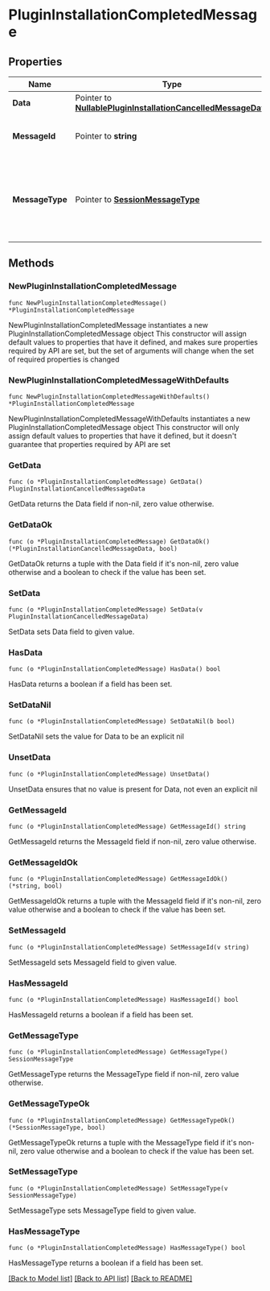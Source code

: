 # PluginInstallationCompletedMessage

## Properties

Name | Type | Description | Notes
------------ | ------------- | ------------- | -------------
**Data** | Pointer to [**NullablePluginInstallationCancelledMessageData**](PluginInstallationCancelledMessageData.md) |  | [optional] 
**MessageId** | Pointer to **string** | Gets or sets the message id. | [optional] 
**MessageType** | Pointer to [**SessionMessageType**](SessionMessageType.md) | The different kinds of messages that are used in the WebSocket api. | [optional] [readonly] [default to SESSIONMESSAGETYPE_PACKAGE_INSTALLATION_COMPLETED]

## Methods

### NewPluginInstallationCompletedMessage

`func NewPluginInstallationCompletedMessage() *PluginInstallationCompletedMessage`

NewPluginInstallationCompletedMessage instantiates a new PluginInstallationCompletedMessage object
This constructor will assign default values to properties that have it defined,
and makes sure properties required by API are set, but the set of arguments
will change when the set of required properties is changed

### NewPluginInstallationCompletedMessageWithDefaults

`func NewPluginInstallationCompletedMessageWithDefaults() *PluginInstallationCompletedMessage`

NewPluginInstallationCompletedMessageWithDefaults instantiates a new PluginInstallationCompletedMessage object
This constructor will only assign default values to properties that have it defined,
but it doesn't guarantee that properties required by API are set

### GetData

`func (o *PluginInstallationCompletedMessage) GetData() PluginInstallationCancelledMessageData`

GetData returns the Data field if non-nil, zero value otherwise.

### GetDataOk

`func (o *PluginInstallationCompletedMessage) GetDataOk() (*PluginInstallationCancelledMessageData, bool)`

GetDataOk returns a tuple with the Data field if it's non-nil, zero value otherwise
and a boolean to check if the value has been set.

### SetData

`func (o *PluginInstallationCompletedMessage) SetData(v PluginInstallationCancelledMessageData)`

SetData sets Data field to given value.

### HasData

`func (o *PluginInstallationCompletedMessage) HasData() bool`

HasData returns a boolean if a field has been set.

### SetDataNil

`func (o *PluginInstallationCompletedMessage) SetDataNil(b bool)`

 SetDataNil sets the value for Data to be an explicit nil

### UnsetData
`func (o *PluginInstallationCompletedMessage) UnsetData()`

UnsetData ensures that no value is present for Data, not even an explicit nil
### GetMessageId

`func (o *PluginInstallationCompletedMessage) GetMessageId() string`

GetMessageId returns the MessageId field if non-nil, zero value otherwise.

### GetMessageIdOk

`func (o *PluginInstallationCompletedMessage) GetMessageIdOk() (*string, bool)`

GetMessageIdOk returns a tuple with the MessageId field if it's non-nil, zero value otherwise
and a boolean to check if the value has been set.

### SetMessageId

`func (o *PluginInstallationCompletedMessage) SetMessageId(v string)`

SetMessageId sets MessageId field to given value.

### HasMessageId

`func (o *PluginInstallationCompletedMessage) HasMessageId() bool`

HasMessageId returns a boolean if a field has been set.

### GetMessageType

`func (o *PluginInstallationCompletedMessage) GetMessageType() SessionMessageType`

GetMessageType returns the MessageType field if non-nil, zero value otherwise.

### GetMessageTypeOk

`func (o *PluginInstallationCompletedMessage) GetMessageTypeOk() (*SessionMessageType, bool)`

GetMessageTypeOk returns a tuple with the MessageType field if it's non-nil, zero value otherwise
and a boolean to check if the value has been set.

### SetMessageType

`func (o *PluginInstallationCompletedMessage) SetMessageType(v SessionMessageType)`

SetMessageType sets MessageType field to given value.

### HasMessageType

`func (o *PluginInstallationCompletedMessage) HasMessageType() bool`

HasMessageType returns a boolean if a field has been set.


[[Back to Model list]](../README.md#documentation-for-models) [[Back to API list]](../README.md#documentation-for-api-endpoints) [[Back to README]](../README.md)


